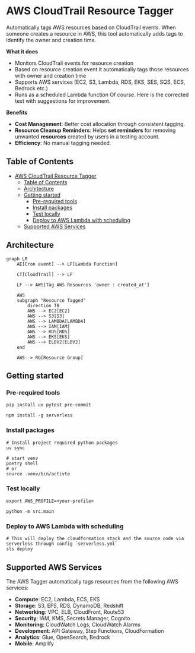 # AWS CloudTrail Resource Tagger

Automatically tags AWS resources based on CloudTrail events. When someone creates a resource in AWS, this tool automatically adds tags to identify the owner and creation time.

**What it does**
- Monitors CloudTrail events for resource creation
- Based on resource creation event it automatically tags those resources with owner and creation time
- Supports AWS services (EC2, S3, Lambda, RDS, EKS, SES, SQS, ECS, Bedrock etc.)
- Runs as a scheduled Lambda function
Of course. Here is the corrected text with suggestions for improvement.


**Benefits**

- **Cost Management**: Better cost allocation through consistent tagging.
- **Resource Cleanup Reminders**: Helps **set reminders** for removing unwanted **resources** created by users in a testing account.
- **Efficiency**: No manual tagging needed.

## Table of Contents

- [AWS CloudTrail Resource Tagger](#aws-cloudtrail-resource-tagger)
  - [Table of Contents](#table-of-contents)
  - [Architecture](#architecture)
  - [Getting started](#getting-started)
    - [Pre-required tools](#pre-required-tools)
    - [Install packages](#install-packages)
    - [Test locally](#test-locally)
    - [Deploy to AWS Lambda with scheduling](#deploy-to-aws-lambda-with-scheduling)
  - [Supported AWS Services](#supported-aws-services)

## Architecture

```mermaid
graph LR
    AE[Cron event] --> LF[Lambda Function] 
    
    CT[CloudTrail] --> LF

    LF --> AWS[Tag AWS Resources 'owner : created_at']
    
    AWS
    subgraph "Resource Tagged"
        direction TB
        AWS --> EC2[EC2]
        AWS --> S3[S3]
        AWS --> LAMBDA[LAMBDA]
        AWS --> IAM[IAM]
        AWS --> RDS[RDS]
        AWS --> EKS[EKS]
        AWS --> ELBV2[ELBV2]
    end

    AWS--> RG[Resource Group]
```



## Getting started


### Pre-required tools
```
pip install uv pytest pre-commit

npm install -g serverless
```

### Install packages
```
# Install project required python packages
uv sync

# start venv
poetry shell
# or
source .venv/bin/activte
```

### Test locally

```
export AWS_PROFILE=<your-profile>

python -m src.main
```

### Deploy to AWS Lambda with scheduling

```
# This will deploy the cloudformation stack and the source code via serverless through config `serverless.yml`
sls deploy
```

## Supported AWS Services

The AWS Tagger automatically tags resources from the following AWS services:

- **Compute**: EC2, Lambda, ECS, EKS
- **Storage**: S3, EFS, RDS, DynamoDB, Redshift
- **Networking**: VPC, ELB, CloudFront, Route53
- **Security**: IAM, KMS, Secrets Manager, Cognito
- **Monitoring**: CloudWatch Logs, CloudWatch Alarms
- **Development**: API Gateway, Step Functions, CloudFormation
- **Analytics**: Glue, OpenSearch, Bedrock
- **Mobile**: Amplify
